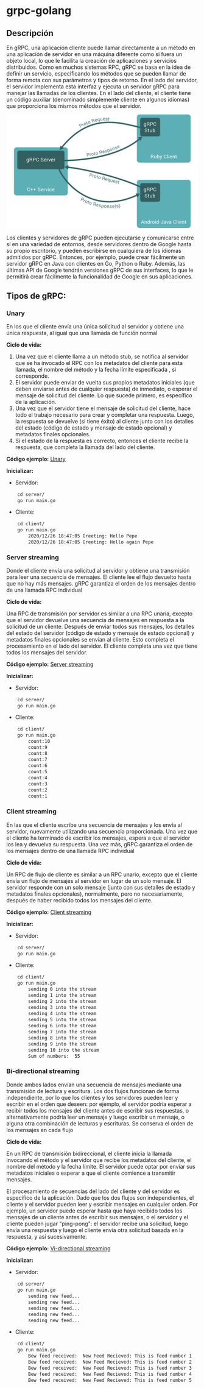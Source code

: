 # grpc-golang

## Descripción

En gRPC, una aplicación cliente puede llamar directamente a un método en una aplicación de servidor en una máquina diferente como si fuera un objeto local, lo que le facilita la creación de aplicaciones y servicios distribuidos. Como en muchos sistemas RPC, gRPC se basa en la idea de definir un servicio, especificando los métodos que se pueden llamar de forma remota con sus parámetros y tipos de retorno. En el lado del servidor, el servidor implementa esta interfaz y ejecuta un servidor gRPC para manejar las llamadas de los clientes. En el lado del cliente, el cliente tiene un código auxiliar (denominado simplemente cliente en algunos idiomas) que proporciona los mismos métodos que el servidor.

![gRPC](./image.svg)

Los clientes y servidores de gRPC pueden ejecutarse y comunicarse entre sí en una variedad de entornos, desde servidores dentro de Google hasta su propio escritorio, y pueden escribirse en cualquiera de los idiomas admitidos por gRPC. Entonces, por ejemplo, puede crear fácilmente un servidor gRPC en Java con clientes en Go, Python o Ruby. Además, las últimas API de Google tendrán versiones gRPC de sus interfaces, lo que le permitirá crear fácilmente la funcionalidad de Google en sus aplicaciones.

## Tipos de **gRPC**:
### **Unary**
En los que el cliente envía una única solicitud al servidor y obtiene una única respuesta, al igual que una llamada de función normal

**Ciclo de vida:**
1. Una vez que el cliente llama a un método stub, se notifica al servidor que se ha invocado el RPC con los metadatos del cliente para esta llamada, el nombre del método y la fecha límite especificada , si corresponde.
2. El servidor puede enviar de vuelta sus propios metadatos iniciales (que deben enviarse antes de cualquier respuesta) de inmediato, o esperar el mensaje de solicitud del cliente. Lo que sucede primero, es específico de la aplicación.
3. Una vez que el servidor tiene el mensaje de solicitud del cliente, hace todo el trabajo necesario para crear y completar una respuesta. Luego, la respuesta se devuelve (si tiene éxito) al cliente junto con los detalles del estado (código de estado y mensaje de estado opcional) y metadatos finales opcionales.
4. Si el estado de la respuesta es correcto, entonces el cliente recibe la respuesta, que completa la llamada del lado del cliente.


**Código ejemplo:** [Unary](./unary)

**Inicializar:**
- Servidor:
```
    cd server/
    go run main.go
```
- Cliente:
```
    cd client/
    go run main.go
        2020/12/26 18:47:05 Greeting: Hello Pepe
        2020/12/26 18:47:05 Greeting: Hello again Pepe
  ```


### **Server streaming**
Donde el cliente envía una solicitud al servidor y obtiene una transmisión para leer una secuencia de mensajes. El cliente lee el flujo devuelto hasta que no hay más mensajes. gRPC garantiza el orden de los mensajes dentro de una llamada RPC individual

**Ciclo de vida:**

Una RPC de transmisión por servidor es similar a una RPC unaria, excepto que el servidor devuelve una secuencia de mensajes en respuesta a la solicitud de un cliente. Después de enviar todos sus mensajes, los detalles del estado del servidor (código de estado y mensaje de estado opcional) y metadatos finales opcionales se envían al cliente. Esto completa el procesamiento en el lado del servidor. El cliente completa una vez que tiene todos los mensajes del servidor.

**Código ejemplo:** [Server streaming](./server_streaming)

**Inicializar:**
- Servidor:
```
    cd server/
    go run main.go
```
- Cliente:
```
    cd client/
    go run main.go
        count:10
        count:9
        count:8
        count:7
        count:6
        count:5
        count:4
        count:3
        count:2
        count:1
 ```

### **Client streaming**
En las que el cliente escribe una secuencia de mensajes y los envía al servidor, nuevamente utilizando una secuencia proporcionada. Una vez que el cliente ha terminado de escribir los mensajes, espera a que el servidor los lea y devuelva su respuesta. Una vez más, gRPC garantiza el orden de los mensajes dentro de una llamada RPC individual

**Ciclo de vida:**

Un RPC de flujo de cliente es similar a un RPC unario, excepto que el cliente envía un flujo de mensajes al servidor en lugar de un solo mensaje. El servidor responde con un solo mensaje (junto con sus detalles de estado y metadatos finales opcionales), normalmente, pero no necesariamente, después de haber recibido todos los mensajes del cliente.

**Código ejemplo:** [Client streaming](./client_streaming)

**Inicializar:**
- Servidor:
```
    cd server/
    go run main.go
```
- Cliente:
```
    cd client/
    go run main.go
        sending 0 into the stream
        sending 1 into the stream
        sending 2 into the stream
        sending 3 into the stream
        sending 4 into the stream
        sending 5 into the stream
        sending 6 into the stream
        sending 7 into the stream
        sending 8 into the stream
        sending 9 into the stream
        sending 10 into the stream
        Sum of numbers:  55
 ```

### **Bi-directional streaming**
Donde ambos lados envían una secuencia de mensajes mediante una transmisión de lectura y escritura. Los dos flujos funcionan de forma independiente, por lo que los clientes y los servidores pueden leer y escribir en el orden que deseen: por ejemplo, el servidor podría esperar a recibir todos los mensajes del cliente antes de escribir sus respuestas, o alternativamente podría leer un mensaje y luego escribir un mensaje, o alguna otra combinación de lecturas y escrituras. Se conserva el orden de los mensajes en cada flujo

**Ciclo de vida:**

En un RPC de transmisión bidireccional, el cliente inicia la llamada invocando el método y el servidor que recibe los metadatos del cliente, el nombre del método y la fecha límite. El servidor puede optar por enviar sus metadatos iniciales o esperar a que el cliente comience a transmitir mensajes.

El procesamiento de secuencias del lado del cliente y del servidor es específico de la aplicación. Dado que los dos flujos son independientes, el cliente y el servidor pueden leer y escribir mensajes en cualquier orden. Por ejemplo, un servidor puede esperar hasta que haya recibido todos los mensajes de un cliente antes de escribir sus mensajes, o el servidor y el cliente pueden jugar "ping-pong": el servidor recibe una solicitud, luego envía una respuesta y luego el cliente envía otra solicitud basada en la respuesta, y así sucesivamente.

**Código ejemplo:** [Vi-directional streaming](./bi_directional_streaming)

**Inicializar:**
- Servidor:
```
    cd server/
    go run main.go
        sending new feed...
        sending new feed...
        sending new feed...
        sending new feed...
        sending new feed...
```
- Cliente:
```
    cd client/
    go run main.go
        Bew feed received:  New Feed Recieved: This is feed number 1
        Bew feed received:  New Feed Recieved: This is feed number 2
        Bew feed received:  New Feed Recieved: This is feed number 3
        Bew feed received:  New Feed Recieved: This is feed number 4
        Bew feed received:  New Feed Recieved: This is feed number 5
 ```